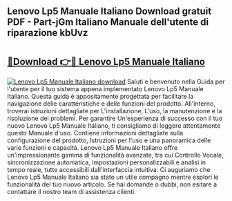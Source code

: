 ## Lenovo Lp5 Manuale Italiano Download gratuit PDF - Part-jGm Italiano Manuale dell'utente di riparazione kbUvz

# <h2><a href="http://dffff8.blite.top/?on=Lenovo+Lp5+Manuale+Italiano">🔗Download 👉🔴 Lenovo Lp5 Manuale Italiano</a></h2>

[![Lenovo Lp5 Manuale Italiano download](https://i.imgur.com/lujVjoI.png)](http://dffff8.blite.top/?on=Lenovo+Lp5+Manuale+Italiano)
Saluti e benvenuto nella Guida per l'utente per il tuo sistema appena implementato Lenovo Lp5 Manuale Italiano. Questa guida è appositamente progettata per facilitare la navigazione delle caratteristiche e delle funzioni del prodotto. All'interno, troverai istruzioni dettagliate per L'installazione, L'uso, la manutenzione e la risoluzione dei problemi. Per garantire Un'esperienza di successo con il tuo nuovo Lenovo Lp5 Manuale Italiano, ti consigliamo di leggere attentamente questo Manuale d'uso. Contiene informazioni dettagliate sulla configurazione del prodotto, Istruzioni per l'uso e una panoramica delle varie funzioni e capacità. Lenovo Lp5 Manuale Italiano offre un'impressionante gamma di funzionalità avanzate, tra cui Controllo Vocale, sincronizzazione automatica, impostazioni personalizzabili e analisi in tempo reale, tutte accessibili dall'interfaccia intuitiva. Ci auguriamo che Lenovo Lp5 Manuale Italiano sia stato un utile compagno mentre esplori le funzionalità del tuo nuovo articolo. Se hai domande o dubbi, non esitare a contattare il nostro team di assistenza clienti.
